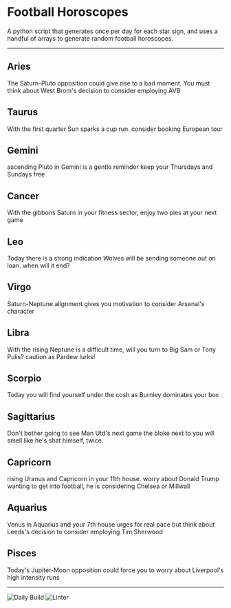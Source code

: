 # Football Horoscopes

A python script that generates once per day for each star sign, and uses a handful of arrays to generate random football horoscopes.

---

<!-- horoscopes_item starts -->
<h2>Aries</h2><p>The Saturn-Pluto opposition could give rise to a bad moment. You must think about West Brom's decision to consider employing AVB</p><h2>Taurus</h2><p>With the first quarter Sun sparks a cup run. consider booking European tour</p><h2>Gemini</h2><p>ascending Pluto in Gemini is a gentle reminder keep your Thursdays and Sundays free</p><h2>Cancer</h2><p>With the gibbons Saturn in your fitness sector, enjoy two pies at your next game</p><h2>Leo</h2><p>Today there is a strong indication Wolves will be sending someone out on loan. when will it end?</p><h2>Virgo</h2><p>Saturn-Neptune alignment gives you motivation to consider Arsenal's character</p><h2>Libra</h2><p>With the rising Neptune is a difficult time, will you turn to Big Sam or Tony Pulis? caution as Pardew lurks!</p><h2>Scorpio</h2><p>Today you will find yourself under the cosh as Burnley dominates your box</p><h2>Sagittarius</h2><p>Don't bother going to see Man Utd's next game the bloke next to you will smell like he's shat himself, twice.</p><h2>Capricorn</h2><p>rising Uranus and Capricorn in your 11th house. worry about Donald Trump wanting to get into football, he is considering Chelsea or Millwall</p><h2>Aquarius</h2><p>Venus in Aquarius and your 7th house urges for real pace but think about Leeds's decision to consider employing Tim Sherwood</p><h2>Pisces</h2><p>Today's Jupiter-Moon opposition could force you to worry about Liverpool's high intensity runs</p>
<!-- horoscopes_item ends -->

---

![Daily Build](https://github.com/MatBenfield/horofootball.thechels.uk/workflows/Daily%20Build/badge.svg) ![Linter](https://github.com/MatBenfield/horofootball.thechels.uk/workflows/Linter/badge.svg)
